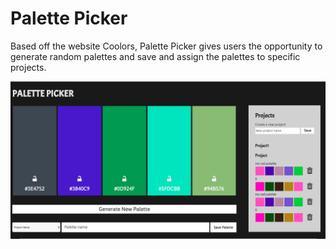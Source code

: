# Palette Picker

Based off the website Coolors, Palette Picker gives users the opportunity to generate random palettes and save and assign the palettes to specific projects.

![alt text](./public/images/screen-shot.png)